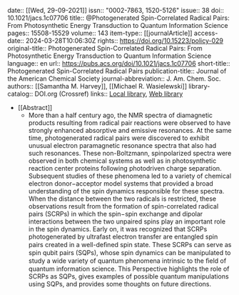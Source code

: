 date:: [[Wed, 29-09-2021]]
issn:: "0002-7863, 1520-5126"
issue:: 38
doi:: 10.1021/jacs.1c07706
title:: @Photogenerated Spin-Correlated Radical Pairs: From Photosynthetic Energy Transduction to Quantum Information Science
pages:: 15508-15529
volume:: 143
item-type:: [[journalArticle]]
access-date:: 2024-03-28T10:06:30Z
rights:: https://doi.org/10.15223/policy-029
original-title:: Photogenerated Spin-Correlated Radical Pairs: From Photosynthetic Energy Transduction to Quantum Information Science
language:: en
url:: https://pubs.acs.org/doi/10.1021/jacs.1c07706
short-title:: Photogenerated Spin-Correlated Radical Pairs
publication-title:: Journal of the American Chemical Society
journal-abbreviation:: J. Am. Chem. Soc.
authors:: [[Samantha M. Harvey]], [[Michael R. Wasielewski]]
library-catalog:: DOI.org (Crossref)
links:: [Local library](zotero://select/library/items/6AQRM4V2), [Web library](https://www.zotero.org/users/9044942/items/6AQRM4V2)

- [[Abstract]]
	- More than a half century ago, the NMR spectra of diamagnetic products resulting from radical pair reactions were observed to have strongly enhanced absorptive and emissive resonances. At the same time, photogenerated radical pairs were discovered to exhibit unusual electron paramagnetic resonance spectra that also had such resonances. These non-Boltzmann, spinpolarized spectra were observed in both chemical systems as well as in photosynthetic reaction center proteins following photodriven charge separation. Subsequent studies of these phenomena led to a variety of chemical electron donor−acceptor model systems that provided a broad understanding of the spin dynamics responsible for these spectra. When the distance between the two radicals is restricted, these observations result from the formation of spin-correlated radical pairs (SCRPs) in which the spin−spin exchange and dipolar interactions between the two unpaired spins play an important role in the spin dynamics. Early on, it was recognized that SCRPs photogenerated by ultrafast electron transfer are entangled spin pairs created in a well-deﬁned spin state. These SCRPs can serve as spin qubit pairs (SQPs), whose spin dynamics can be manipulated to study a wide variety of quantum phenomena intrinsic to the ﬁeld of quantum information science. This Perspective highlights the role of SCRPs as SQPs, gives examples of possible quantum manipulations using SQPs, and provides some thoughts on future directions.